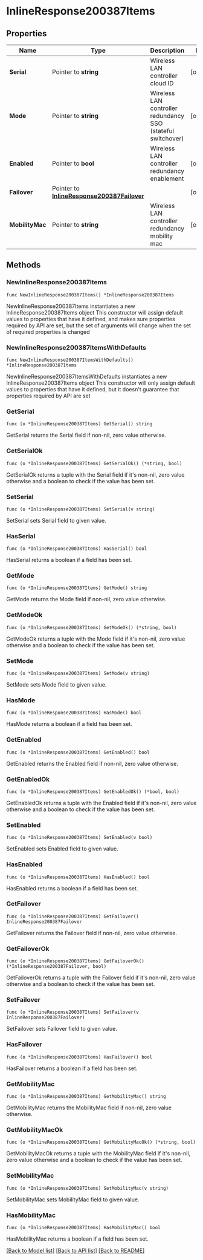 # InlineResponse200387Items

## Properties

Name | Type | Description | Notes
------------ | ------------- | ------------- | -------------
**Serial** | Pointer to **string** | Wireless LAN controller cloud ID | [optional] 
**Mode** | Pointer to **string** | Wireless LAN controller redundancy SSO (stateful switchover) | [optional] 
**Enabled** | Pointer to **bool** | Wireless LAN controller redundancy enablement | [optional] 
**Failover** | Pointer to [**InlineResponse200387Failover**](InlineResponse200387Failover.md) |  | [optional] 
**MobilityMac** | Pointer to **string** | Wireless LAN controller redundancy mobility mac  | [optional] 

## Methods

### NewInlineResponse200387Items

`func NewInlineResponse200387Items() *InlineResponse200387Items`

NewInlineResponse200387Items instantiates a new InlineResponse200387Items object
This constructor will assign default values to properties that have it defined,
and makes sure properties required by API are set, but the set of arguments
will change when the set of required properties is changed

### NewInlineResponse200387ItemsWithDefaults

`func NewInlineResponse200387ItemsWithDefaults() *InlineResponse200387Items`

NewInlineResponse200387ItemsWithDefaults instantiates a new InlineResponse200387Items object
This constructor will only assign default values to properties that have it defined,
but it doesn't guarantee that properties required by API are set

### GetSerial

`func (o *InlineResponse200387Items) GetSerial() string`

GetSerial returns the Serial field if non-nil, zero value otherwise.

### GetSerialOk

`func (o *InlineResponse200387Items) GetSerialOk() (*string, bool)`

GetSerialOk returns a tuple with the Serial field if it's non-nil, zero value otherwise
and a boolean to check if the value has been set.

### SetSerial

`func (o *InlineResponse200387Items) SetSerial(v string)`

SetSerial sets Serial field to given value.

### HasSerial

`func (o *InlineResponse200387Items) HasSerial() bool`

HasSerial returns a boolean if a field has been set.

### GetMode

`func (o *InlineResponse200387Items) GetMode() string`

GetMode returns the Mode field if non-nil, zero value otherwise.

### GetModeOk

`func (o *InlineResponse200387Items) GetModeOk() (*string, bool)`

GetModeOk returns a tuple with the Mode field if it's non-nil, zero value otherwise
and a boolean to check if the value has been set.

### SetMode

`func (o *InlineResponse200387Items) SetMode(v string)`

SetMode sets Mode field to given value.

### HasMode

`func (o *InlineResponse200387Items) HasMode() bool`

HasMode returns a boolean if a field has been set.

### GetEnabled

`func (o *InlineResponse200387Items) GetEnabled() bool`

GetEnabled returns the Enabled field if non-nil, zero value otherwise.

### GetEnabledOk

`func (o *InlineResponse200387Items) GetEnabledOk() (*bool, bool)`

GetEnabledOk returns a tuple with the Enabled field if it's non-nil, zero value otherwise
and a boolean to check if the value has been set.

### SetEnabled

`func (o *InlineResponse200387Items) SetEnabled(v bool)`

SetEnabled sets Enabled field to given value.

### HasEnabled

`func (o *InlineResponse200387Items) HasEnabled() bool`

HasEnabled returns a boolean if a field has been set.

### GetFailover

`func (o *InlineResponse200387Items) GetFailover() InlineResponse200387Failover`

GetFailover returns the Failover field if non-nil, zero value otherwise.

### GetFailoverOk

`func (o *InlineResponse200387Items) GetFailoverOk() (*InlineResponse200387Failover, bool)`

GetFailoverOk returns a tuple with the Failover field if it's non-nil, zero value otherwise
and a boolean to check if the value has been set.

### SetFailover

`func (o *InlineResponse200387Items) SetFailover(v InlineResponse200387Failover)`

SetFailover sets Failover field to given value.

### HasFailover

`func (o *InlineResponse200387Items) HasFailover() bool`

HasFailover returns a boolean if a field has been set.

### GetMobilityMac

`func (o *InlineResponse200387Items) GetMobilityMac() string`

GetMobilityMac returns the MobilityMac field if non-nil, zero value otherwise.

### GetMobilityMacOk

`func (o *InlineResponse200387Items) GetMobilityMacOk() (*string, bool)`

GetMobilityMacOk returns a tuple with the MobilityMac field if it's non-nil, zero value otherwise
and a boolean to check if the value has been set.

### SetMobilityMac

`func (o *InlineResponse200387Items) SetMobilityMac(v string)`

SetMobilityMac sets MobilityMac field to given value.

### HasMobilityMac

`func (o *InlineResponse200387Items) HasMobilityMac() bool`

HasMobilityMac returns a boolean if a field has been set.


[[Back to Model list]](../README.md#documentation-for-models) [[Back to API list]](../README.md#documentation-for-api-endpoints) [[Back to README]](../README.md)


